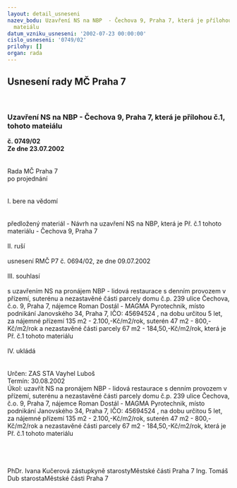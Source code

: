 ```yaml
---
layout: detail_usneseni
nazev_bodu: Uzavření NS na NBP  - Čechova 9, Praha 7, která je přílohou č.1, tohoto
  mateiálu
datum_vzniku_usneseni: '2002-07-23 00:00:00'
cislo_usneseni: '0749/02'
prilohy: []
organ: rada
---
```

<div id="ucUsn_pList" class="usn">
	<span><h2>Usnesení rady MČ Praha 7 </h2>
<br></span><div class="standBody">
<span><h3>Uzavření NS na NBP  - Čechova 9, Praha 7, která je přílohou č.1, tohoto mateiálu</h3></span><div class="center">
		<strong>č. 0749/02</strong><br>
	</div>
<div class="center">
		<strong>Ze dne 23.07.2002</strong><br><br>
	</div>
<br>Rada MČ Praha 7<br>po projednání<br><br><br>I.	bere na vědomí<br><br> <br>předložený materiál - Návrh na uzavření NS na NBP, která je Př. č.1 tohoto materiálu  - Čechova 9, Praha 7<br><br>II.	ruší <br><br>usnesení RMČ P7 č. 0694/02, ze dne 09.07.2002 <br><br>III.	souhlasí <br><br>s uzavřením NS  na pronájem NBP - lidová restaurace s denním provozem v přízemí,  suterénu a nezastavěné části parcely domu č.p. 239 ulice Čechova, č.o. 9, Praha 7, nájemce Roman Dostál - MAGMA Pyrotechnik, místo podnikání Janovského 34, Praha 7, IČO: 45694524 , na dobu určitou 5 let, za nájemné přízemí 135 m2 - 2.100,-Kč/m2/rok, suterén 47 m2 -  800,-Kč/m2/rok a nezastavěné části parcely 67 m2 - 184,50,-Kč/m2/rok,  která je Př. č.1 tohoto materiálu<br><br>IV.		ukládá <br><br> <br>Určen:	ZAS STA Vayhel Luboš<br>Termín: 30.08.2002<br>Úkol:	uzavřít NS  na pronájem NBP - lidová restaurace s denním provozem v přízemí,  suterénu a nezastavěné části parcely domu č.p. 239 ulice Čechova, č.o. 9, Praha 7, nájemce Roman Dostál - MAGMA Pyrotechnik, místo podnikání Janovského 34, Praha 7, IČO: 45694524 , na dobu určitou 5 let, za nájemné přízemí 135 m2 - 2.100,-Kč/m2/rok, suterén 47 m2 -  800,-Kč/m2/rok a nezastavěné části parcely 67 m2 - 184,50,-Kč/m2/rok,  která je Př. č.1 tohoto materiálu <br> <br><br> <br>	<br>PhDr. Ivana Kučerová zástupkyně starostyMěstské části Praha 7	Ing. Tomáš Dub starostaMěstské části Praha 7<br>	<br><br>
</div>
</div>